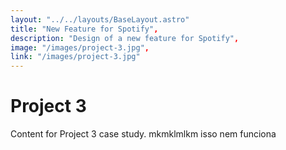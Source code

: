 ```yaml
---
layout: "../../layouts/BaseLayout.astro"
title: "New Feature for Spotify",
description: "Design of a new feature for Spotify",
image: "/images/project-3.jpg",
link: "/images/project-3.jpg"
---
```


# Project 3

Content for Project 3 case study.
mkmklmlkm isso nem funciona